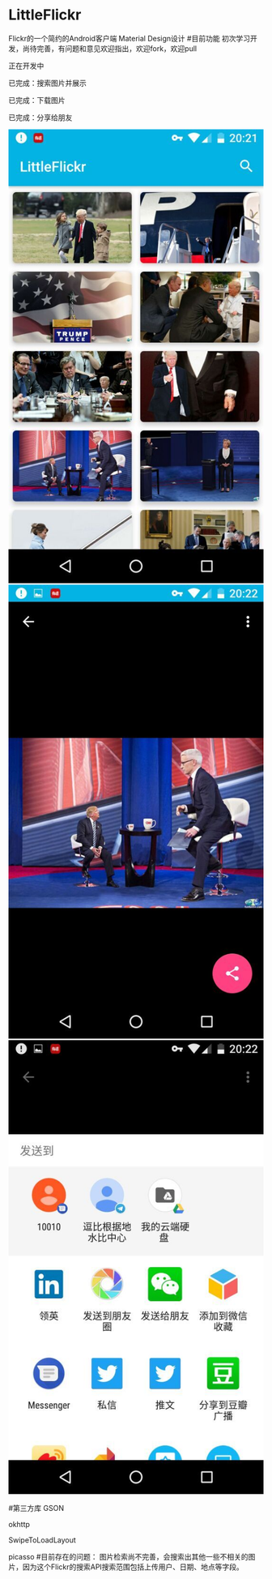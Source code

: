 # LittleFlickr
Flickr的一个简约的Android客户端 Material Design设计
#目前功能
初次学习开发，尚待完善，有问题和意见欢迎指出，欢迎fork，欢迎pull

正在开发中

已完成：搜索图片并展示

已完成：下载图片

已完成：分享给朋友

![image](https://github.com/fwingy/LittleFlickr/raw/master/screenshots/QQ图片20170227203001.jpg)
![image](https://github.com/fwingy/LittleFlickr/raw/master/screenshots/QQ图片20170227202955.jpg)
![image](https://github.com/fwingy/LittleFlickr/raw/master/screenshots/QQ图片20170227202948.jpg)

#第三方库
GSON

okhttp

SwipeToLoadLayout

picasso
#目前存在的问题：
图片检索尚不完善，会搜索出其他一些不相关的图片，因为这个Flickr的搜索API搜索范围包括上传用户、日期、地点等字段。

